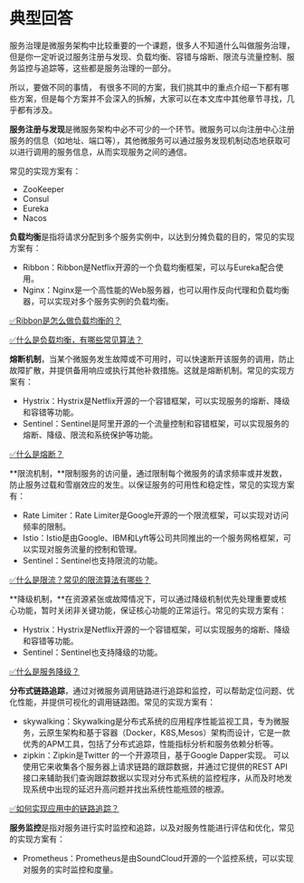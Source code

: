 # 典型回答

服务治理是微服务架构中比较重要的一个课题，很多人不知道什么叫做服务治理，但是你一定听说过服务注册与发现、负载均衡、容错与熔断、限流与流量控制、服务监控与追踪等，这些都是服务治理的一部分。

所以，要做不同的事情， 有很多不同的方案，我们挑其中的重点介绍一下都有哪些方案，但是每个方案并不会深入的拆解，大家可以在本文库中其他章节寻找，几乎都有涉及。

**服务注册与发现**是微服务架构中必不可少的一个环节。微服务可以向注册中心注册服务的信息（如地址、端口等），其他微服务可以通过服务发现机制动态地获取可以进行调用的服务信息，从而实现服务之间的通信。

常见的实现方案有：

- ZooKeeper
- Consul
- Eureka
- Nacos

**负载均衡**是指将请求分配到多个服务实例中，以达到分摊负载的目的，常见的实现方案有：

- Ribbon：Ribbon是Netflix开源的一个负载均衡框架，可以与Eureka配合使用。
- Nginx：Nginx是一个高性能的Web服务器，也可以用作反向代理和负载均衡器，可以实现对多个服务实例的负载均衡。

[✅Ribbon是怎么做负载均衡的？](https://www.yuque.com/hollis666/fo22bm/umf7fkgc9purm9qb?view=doc_embed)

[✅什么是负载均衡，有哪些常见算法？](https://www.yuque.com/hollis666/fo22bm/dw07di?view=doc_embed)


**熔断机制**，当某个微服务发生故障或不可用时，可以快速断开该服务的调用，防止故障扩散，并提供备用响应或执行其他补救措施。这就是熔断机制。常见的实现方案有：

- Hystrix：Hystrix是Netflix开源的一个容错框架，可以实现服务的熔断、降级和容错等功能。
- Sentinel：Sentinel是阿里开源的一个流量控制和容错框架，可以实现服务的熔断、降级、限流和系统保护等功能。

[✅什么是熔断？](https://www.yuque.com/hollis666/fo22bm/fdequc?view=doc_embed)

**限流机制，**限制服务的访问量，通过限制每个微服务的请求频率或并发数，防止服务过载和雪崩效应的发生。以保证服务的可用性和稳定性，常见的实现方案有：

- Rate Limiter：Rate Limiter是Google开源的一个限流框架，可以实现对访问频率的限制。
- Istio：Istio是由Google、IBM和Lyft等公司共同推出的一个服务网格框架，可以实现对服务流量的控制和管理。
- Sentinel：Sentinel也支持限流的功能。

[✅什么是限流？常见的限流算法有哪些？](https://www.yuque.com/hollis666/fo22bm/aw1zho?view=doc_embed)

**降级机制，**在资源紧张或故障情况下，可以通过降级机制优先处理重要或核心功能，暂时关闭非关键功能，保证核心功能的正常运行。常见的实现方案有：

- Hystrix：Hystrix是Netflix开源的一个容错框架，可以实现服务的熔断、降级和容错等功能。
- Sentinel：Sentinel也支持降级的功能。

[✅什么是服务降级？](https://www.yuque.com/hollis666/fo22bm/eukvb5?view=doc_embed)

**分布式链路追踪**，通过对微服务调用链路进行追踪和监控，可以帮助定位问题、优化性能，并提供可视化的调用链路图。常见的实现方案有：

- skywalking：Skywalking是分布式系统的应用程序性能监视工具，专为微服务，云原生架构和基于容器（Docker，K8S,Mesos）架构而设计，它是一款优秀的APM工具，包括了分布式追踪，性能指标分析和服务依赖分析等。
- zipkin：Zipkin是Twitter 的一个开源项目，基于Google Dapper实现。 可以使用它来收集各个服务器上请求链路的跟踪数据，并通过它提供的REST API 接口来辅助我们查询跟踪数据以实现对分布式系统的监控程序，从而及时地发现系统中出现的延迟升高问题并找出系统性能瓶颈的根源。

[✅如何实现应用中的链路追踪？](https://www.yuque.com/hollis666/fo22bm/nnl88aqknhx2v76c?view=doc_embed)

**服务监控**是指对服务进行实时监控和追踪，以及对服务性能进行评估和优化，常见的实现方案有：

- Prometheus：Prometheus是由SoundCloud开源的一个监控系统，可以实现对服务的实时监控和度量。
